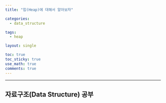 ```yaml
---
title: "힙(Heap)에 대해서 알아보자"

categories:
  - data_structure

tags:
  - heap

layout: single

toc: true
toc_sticky: true
use_math: true
comments: true
---
```


---
## 자료구조(Data Structure) 공부
